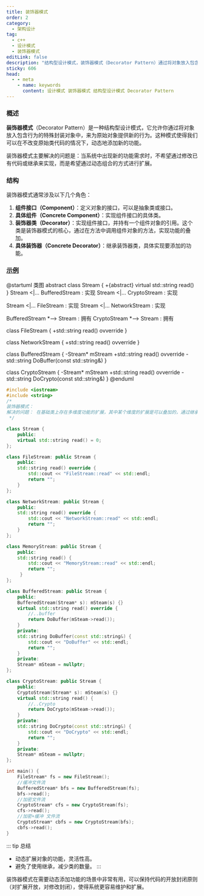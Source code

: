 ```yaml
---
title: 装饰器模式
order: 2
category:
  - 架构设计
tag:
  - c++
  - 设计模式
  - 装饰器模式
editLink: false
description: "结构型设计模式，装饰器模式（Decorator Pattern）通过将对象放入包含行为的特殊封装对象中，来为原始对象提供新的行为,使得我们可以在不改变原始类代码的情况下，动态地添加新的功能."
sticky: 606
head:
  - - meta
    - name: keywords
      content: 设计模式 装饰器模式 结构型设计模式 Decorator Pattern
---
```


### 概述

**装饰器模式**（Decorator Pattern）是一种结构型设计模式，它允许你通过将对象放入包含行为的特殊封装对象中，来为原始对象提供新的行为。这种模式使得我们可以在不改变原始类代码的情况下，动态地添加新的功能。

装饰器模式主要解决的问题是：当系统中出现新的功能需求时，不希望通过修改已有代码或继承来实现，而是希望通过动态组合的方式进行扩展。

### 结构

装饰器模式通常涉及以下几个角色：

1. **组件接口（Component）**：定义对象的接口，可以是抽象类或接口。
2. **具体组件（Concrete Component）**：实现组件接口的具体类。
3. **装饰器类（Decorator）**：实现组件接口，并持有一个组件对象的引用。这个类是装饰器模式的核心，通过在方法中调用组件对象的方法，实现功能的叠加。
4. **具体装饰器（Concrete Decorator）**：继承装饰器类，具体实现要添加的功能。

### [示例](https://github.com/hackcpp/cplusplus/blob/main/source%20code/design_pattern/decorator.cpp)

@startuml 类图
abstract class Stream {
+{abstract} virtual std::string read()
}
Stream <|... BufferedStream : 实现 
Stream <|... CryptoStream : 实现 

Stream <|... FileStream : 实现 
Stream <|... NetworkStream : 实现 

BufferedStream *--> Stream : 拥有 
CryptoStream *--> Stream : 拥有 

class FileStream {
  +std::string read() ovverride
}

class NetworkStream {
  +std::string read() ovverride
}

class BufferedStream {
  -Stream* mStream
  +std::string read() ovverride
  -std::string DoBuffer(const std::string&)
}

class CryptoStream {
  -Stream* mStream
  +std::string read() ovverride
  -std::string DoCrypto(const std::string&)
}
@enduml

```cpp
#include <iostream>
#include <string>
/*
装饰器模式：
解决的问题： 在基础类上存在多维度功能的扩展，其中某个维度的扩展是可以叠加的，通过继承的方式会导致子类的‘组合爆炸’
 */

class Stream {
    public:
    virtual std::string read() = 0;
};

class FileStream: public Stream {
    public:
    std::string read() override {
        std::cout << "FileStream::read" << std::endl;
        return "";
    }
};

class NetworkStream: public Stream {
    public:
    std::string read() override {
        std::cout << "NetworkStream::read" << std::endl;
        return "";
    }
};

class MemoryStream: public Stream {
    public:
    std::string read() {
        std::cout << "MemoryStream::read" << std::endl;
        return "";
     }
};

class BufferedStream: public Stream {
    public:
    BufferedStream(Stream* s): mSteam(s) {}
    virtual std::string read() override {
        //..buffer
        return DoBuffer(mSteam->read());
    }
    private:
    std::string DoBuffer(const std::string&) {
        std::cout << "DoBuffer" << std::endl;
        return "";
    }
    private:
    Stream* mSteam = nullptr;
};

class CryptoStream: public Stream {
    public:
    CryptoStream(Stream* s): mSteam(s) {}
    virtual std::string read() {
        //..Crypto
        return DoCrypto(mSteam->read());
    }
    private:
    std::string DoCrypto(const std::string&) {
        std::cout << "DoCrypto" << std::endl;
        return "";
    }
    private:
    Stream* mSteam = nullptr;
};

int main() {
    FileStream* fs = new FileStream();
    //缓冲文件流
    BufferedStream* bfs = new BufferedStream(fs);
    bfs->read();
    //加密文件流
    CryptoStream* cfs = new CryptoStream(fs);
    cfs->read();
    //加密+缓冲 文件流
    CryptoStream* cbfs = new CryptoStream(bfs);
    cbfs->read();
}
```

::: tip 总结
  - 动态扩展对象的功能，灵活性高。
  - 避免了使用继承，减少类的数量。
:::

装饰器模式在需要动态添加功能的场景中非常有用，可以保持代码的开放封闭原则（对扩展开放，对修改封闭），使得系统更容易维护和扩展。